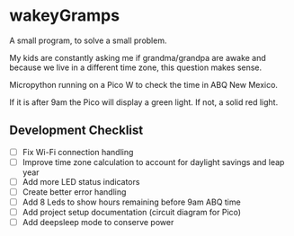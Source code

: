 # wakeyGramps

A small program, to solve a small problem.

My kids are constantly asking me if grandma/grandpa are awake and because we live in a different time zone, this question makes sense.

Micropython running on a Pico W to check the time in ABQ New Mexico.

If it is after 9am the Pico will display a green light. If not, a solid red light.

## Development Checklist
- [ ] Fix Wi-Fi connection handling
- [ ] Improve time zone calculation to account for daylight savings and leap year
- [ ] Add more LED status indicators
- [ ] Create better error handling
- [ ] Add 8 Leds to show hours remaining before 9am ABQ time
- [ ] Add project setup documentation (circuit diagram for Pico)
- [ ] Add deepsleep mode to conserve power
